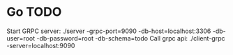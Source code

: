<h1>Go TODO</h1>
Start GRPC server: ./server -grpc-port=9090 -db-host=localhost:3306 -db-user=root -db-password=root -db-schema=todo
Call grpc api: ./client-grpc -server=localhost:9090